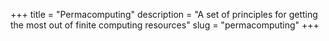 +++
title = "Permacomputing"
description = "A set of principles for getting the most out of finite computing resources"
slug = "permacomputing"
+++

